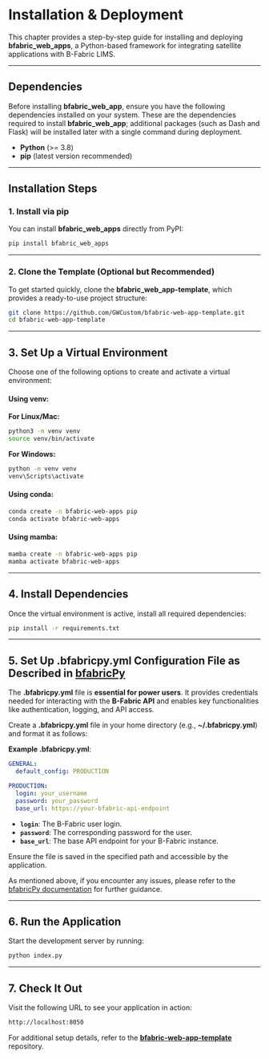 # Installation & Deployment

This chapter provides a step-by-step guide for installing and deploying **bfabric_web_apps**, a Python-based framework for integrating satellite applications with B-Fabric LIMS.

---

## Dependencies
Before installing **bfabric_web_app**, ensure you have the following dependencies installed on your system. These are the dependencies required to install **bfabric_web_app**; additional packages (such as Dash and Flask) will be installed later with a single command during deployment.

- **Python** (>= 3.8)  
- **pip** (latest version recommended)  

---

## Installation Steps

### 1. Install via pip
You can install **bfabric_web_apps** directly from PyPI:

```sh
pip install bfabric_web_apps
```

---

### 2. Clone the Template (Optional but Recommended)
To get started quickly, clone the **bfabric_web_app-template**, which provides a ready-to-use project structure:

```sh
git clone https://github.com/GWCustom/bfabric-web-app-template.git
cd bfabric-web-app-template
```

---

## 3. Set Up a Virtual Environment

Choose one of the following options to create and activate a virtual environment:

#### Using venv:
**For Linux/Mac:**
```sh
python3 -m venv venv
source venv/bin/activate
```

**For Windows:**
```sh
python -m venv venv
venv\Scripts\activate
```

#### Using conda:
```sh
conda create -n bfabric-web-apps pip
conda activate bfabric-web-apps
```

#### Using mamba:
```sh
mamba create -n bfabric-web-apps pip
mamba activate bfabric-web-apps
```

---

## 4. Install Dependencies
Once the virtual environment is active, install all required dependencies:

```sh
pip install -r requirements.txt
```

---

## 5. Set Up .bfabricpy.yml Configuration File as Described in [bfabricPy](https://fgcz.github.io/bfabricPy/)

The **.bfabricpy.yml** file is **essential for power users**. It provides credentials needed for interacting with the **B-Fabric API** and enables key functionalities like authentication, logging, and API access. 

Create a **.bfabricpy.yml** file in your home directory (e.g., **~/.bfabricpy.yml**) and format it as follows:

**Example .bfabricpy.yml**:
```yaml
GENERAL:
  default_config: PRODUCTION

PRODUCTION:
  login: your_username
  password: your_password
  base_url: https://your-bfabric-api-endpoint
```

- **`login`**: The B-Fabric user login.
- **`password`**: The corresponding password for the user.
- **`base_url`**: The base API endpoint for your B-Fabric instance.

Ensure the file is saved in the specified path and accessible by the application.

As mentioned above, if you encounter any issues, please refer to the [bfabricPy documentation](https://fgcz.github.io/bfabricPy/) for further guidance.

---

## 6. Run the Application

Start the development server by running:

```sh
python index.py
```

---

## 7. Check It Out

Visit the following URL to see your application in action:

```sh
http://localhost:8050
```

For additional setup details, refer to the **[bfabric-web-app-template](https://github.com/GWCustom/bfabric-web-app-template)** repository.

